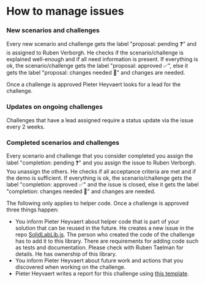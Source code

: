 # How to manage issues

### New scenarios and challenges
Every new scenario and challenge gets the label "proposal: pending ❓" and
is assigned to Ruben Verborgh.
He checks if the scenario/challenge is explained well-enough and 
if all need information is present.
If everything is ok, the scenario/challenge gets the label "proposal: approved ✅", else
it gets the label "proposal: changes needed 👷" and changes are needed.

Once a challenge is approved Pieter Heyvaert looks for a lead for the challenge.

### Updates on ongoing challenges
Challenges that have a lead assigned require a status update via the issue every 2 weeks.

### Completed scenarios and challenges
Every scenario and challenge that you consider completed 
you assign the label "completion: pending ❓" and 
you assign the issue to Ruben Verborgh.
You unassign the others.
He checks if all acceptance criteria are met and 
if the demo is sufficient. 
If everything is ok, the scenario/challenge gets the label "completion: approved ✅" and 
the issue is closed, else
it gets the label "completion: changes needed 👷" and changes are needed.

The following only applies to helper code.
Once a challenge is approved three things happen:

- You inform Pieter Heyvaert about helper code that is part of your solution that can be reused in the future. 
He creates a new issue in the repo [SolidLabLib.js](https://github.com/SolidLabResearch/SolidLabLib.js).
The person who created the code of the challenge has to add it to this library.
There are requirements for adding code such as tests and documentation.
Please check with Ruben Taelman for details. 
He has ownership of this library.
- You inform Pieter Heyvaert about future work and actions that you discovered when working on the challenge.
- Pieter Heyvaert writes a report for this challenge using [this template](reports/template.md).

